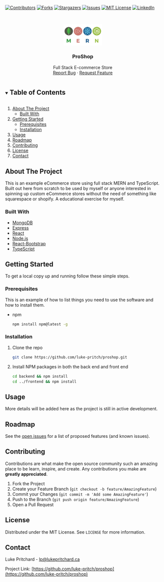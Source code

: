 <!--
*** Thanks for checking out the Best-README-Template. If you have a suggestion
*** that would make this better, please fork the repo and create a pull request
*** or simply open an issue with the tag "enhancement".
*** Thanks again! Now go create something AMAZING! :D
***
***
***
*** To avoid retyping too much info. Do a search and replace for the following:
*** github_username, repo_name, twitter_handle, email, project_title, project_description
-->

<!-- PROJECT SHIELDS -->
<!--
*** I'm using markdown "reference style" links for readability.
*** Reference links are enclosed in brackets [ ] instead of parentheses ( ).
*** See the bottom of this document for the declaration of the reference variables
*** for contributors-url, forks-url, etc. This is an optional, concise syntax you may use.
*** https://www.markdownguide.org/basic-syntax/#reference-style-links
-->

[![Contributors][contributors-shield]][contributors-url]
[![Forks][forks-shield]][forks-url]
[![Stargazers][stars-shield]][stars-url]
[![Issues][issues-shield]][issues-url]
[![MIT License][license-shield]][license-url]
[![LinkedIn][linkedin-shield]][linkedin-url]

<!-- PROJECT LOGO -->
<br />
<p align="center">
  <a href="https://github.com/luke-pritch/proshop">
    <img src="images/mernlogo.png" alt="Logo" width="25%" height="25%">
  </a>

  <h3 align="center">ProShop</h3>

  <p align="center">
    Full Stack E-commerce Store 
    <!-- <br /> -->
    <!-- <a href="https://github.com/luke-pritch/proshop"><strong>Explore the docs »</strong></a> -->
    <!-- <br /> -->
    <br />
    <!-- <a href="https://github.com/luke-pritch/proshop">View Demo</a>
    · -->
    <a href="https://github.com/luke-pritch/proshop/issues">Report Bug</a>
    ·
    <a href="https://github.com/luke-pritch/proshop/issues">Request Feature</a>
  </p>
</p>

<!-- TABLE OF CONTENTS -->
<details open="open">
  <summary><h2 style="display: inline-block">Table of Contents</h2></summary>
  <ol>
    <li>
      <a href="#about-the-project">About The Project</a>
      <ul>
        <li><a href="#built-with">Built With</a></li>
      </ul>
    </li>
    <li>
      <a href="#getting-started">Getting Started</a>
      <ul>
        <li><a href="#prerequisites">Prerequisites</a></li>
        <li><a href="#installation">Installation</a></li>
      </ul>
    </li>
    <li><a href="#usage">Usage</a></li>
    <li><a href="#roadmap">Roadmap</a></li>
    <li><a href="#contributing">Contributing</a></li>
    <li><a href="#license">License</a></li>
    <li><a href="#contact">Contact</a></li>
    <!-- <li><a href="#acknowledgements">Acknowledgements</a></li> -->
  </ol>
</details>

<!-- ABOUT THE PROJECT -->

## About The Project

<!-- [![Product Name Screen Shot][product-screenshot]](https://example.com) -->

<!-- Here's a blank template to get started:
**To avoid retyping too much info. Do a search and replace with your text editor for the following:**
`github_username`, `repo_name`, `twitter_handle`, `email`, `project_title`, `project_description` -->

This is an example eCommerce store using full stack MERN and TypeScript. Built out here from scratch to be used by myself or anyone interested in spinning up custom eCommerce stores without the need of something like squarespace or shopify. A educational exercise for myself.

### Built With

- [MongoDB](https://www.mongodb.com/)
- [Express](https://expressjs.com/)
- [React](https://reactjs.org/)
- [Node.js](https://nodejs.org/en/)
- [React-Bootstrap](https://react-bootstrap.github.io/)
- [TypeScript](https://www.typescriptlang.org/)

<!-- GETTING STARTED -->

## Getting Started

To get a local copy up and running follow these simple steps.

### Prerequisites

This is an example of how to list things you need to use the software and how to install them.

- npm
  ```sh
  npm install npm@latest -g
  ```

### Installation

1. Clone the repo
   ```sh
   git clone https://github.com/luke-pritch/proshop.git
   ```
2. Install NPM packages in both the back end and front end
   ```sh
   cd backend && npm install
   cd ../frontend && npm install
   ```

<!-- USAGE EXAMPLES -->

## Usage

More details will be added here as the project is still in active development.

<!-- Use this space to show useful examples of how a project can be used. Additional screenshots, code examples and demos work well in this space. You may also link to more resources.

_For more examples, please refer to the [Documentation](https://example.com)_ -->

<!-- ROADMAP -->

## Roadmap

See the [open issues](https://github.com/luke-pritch/proshop/issues) for a list of proposed features (and known issues).

<!-- CONTRIBUTING -->

## Contributing

Contributions are what make the open source community such an amazing place to be learn, inspire, and create. Any contributions you make are **greatly appreciated**.

1. Fork the Project
2. Create your Feature Branch (`git checkout -b feature/AmazingFeature`)
3. Commit your Changes (`git commit -m 'Add some AmazingFeature'`)
4. Push to the Branch (`git push origin feature/AmazingFeature`)
5. Open a Pull Request

<!-- LICENSE -->

## License

Distributed under the MIT License. See `LICENSE` for more information.

<!-- CONTACT -->

## Contact

Luke Pritchard - lp@lukepritchard.ca

Project Link: [https://github.com/luke-pritch/proshop](https://github.com/luke-pritch/proshop)

<!-- ACKNOWLEDGEMENTS -->
<!--
## Acknowledgements

- []()
- []()
- []() -->

<!-- MARKDOWN LINKS & IMAGES -->
<!-- https://www.markdownguide.org/basic-syntax/#reference-style-links -->

[contributors-shield]: https://img.shields.io/github/contributors/luke-pritch/proshop.svg?style=for-the-badge
[contributors-url]: https://github.com/luke-pritch/proshop/graphs/contributors
[forks-shield]: https://img.shields.io/github/forks/luke-pritch/proshop.svg?style=for-the-badge
[forks-url]: https://github.com/luke-pritch/proshop/network/members
[stars-shield]: https://img.shields.io/github/stars/luke-pritch/proshop.svg?style=for-the-badge
[stars-url]: https://github.com/luke-pritch/proshop/stargazers
[issues-shield]: https://img.shields.io/github/issues/luke-pritch/proshop.svg?style=for-the-badge
[issues-url]: https://github.com/luke-pritch/proshop/issues
[license-shield]: https://img.shields.io/github/license/luke-pritch/proshop.svg?style=for-the-badge
[license-url]: https://github.com/luke-pritch/proshop/blob/master/LICENSE.txt
[linkedin-shield]: https://img.shields.io/badge/-LinkedIn-black.svg?style=for-the-badge&logo=linkedin&colorB=555
[linkedin-url]: https://linkedin.com/in/luke-pritch
